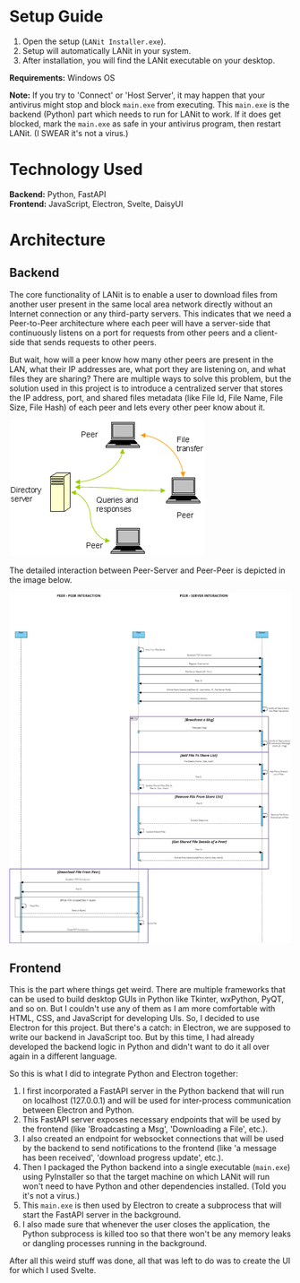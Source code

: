 
# Setup Guide

1. Open the setup (`LANit Installer.exe`).
2. Setup will automatically LANit in your system.
3. After installation, you will find the LANit executable on your desktop.

**Requirements:**
Windows OS 

**Note:** 
If you try to 'Connect' or 'Host Server', it may happen that your antivirus might stop and block `main.exe` from executing. This `main.exe` is the backend (Python) part which needs to run for LANit to work. If it does get blocked, mark the `main.exe` as safe in your antivirus program, then restart LANit. (I SWEAR it's not a virus.)

# Technology Used

**Backend:** Python, FastAPI  
**Frontend:** JavaScript, Electron, Svelte, DaisyUI

# Architecture

## Backend

The core functionality of LANit is to enable a user to download files from another user present in the same local area network directly without an Internet connection or any third-party servers. This indicates that we need a Peer-to-Peer architecture where each peer will have a server-side that continuously listens on a port for requests from other peers and a client-side that sends requests to other peers.

But wait, how will a peer know how many other peers are present in the LAN, what their IP addresses are, what port they are listening on, and what files they are sharing? There are multiple ways to solve this problem, but the solution used in this project is to introduce a centralized server that stores the IP address, port, and shared files metadata (like File Id, File Name, File Size, File Hash) of each peer and lets every other peer know about it.

![Architecture Diagram](images/p2p.png)

The detailed interaction between Peer-Server and Peer-Peer is depicted in the image below.

![Architecture Diagram](images/diagram.jpg)

## Frontend

This is the part where things get weird. There are multiple frameworks that can be used to build desktop GUIs in Python like Tkinter, wxPython, PyQT, and so on. But I couldn't use any of them as I am more comfortable with HTML, CSS, and JavaScript for developing UIs. So, I decided to use Electron for this project. But there's a catch: in Electron, we are supposed to write our backend in JavaScript too. But by this time, I had already developed the backend logic in Python and didn't want to do it all over again in a different language.

So this is what I did to integrate Python and Electron together:
1. I first incorporated a FastAPI server in the Python backend that will run on localhost (127.0.0.1) and will be used for inter-process communication between Electron and Python.
2. This FastAPI server exposes necessary endpoints that will be used by the frontend (like 'Broadcasting a Msg', 'Downloading a File', etc.).
3. I also created an endpoint for websocket connections that will be used by the backend to send notifications to the frontend (like 'a message has been received', 'download progress update', etc.).
4. Then I packaged the Python backend into a single executable (`main.exe`) using PyInstaller so that the target machine on which LANit will run won't need to have Python and other dependencies installed. (Told you it's not a virus.)
5. This `main.exe` is then used by Electron to create a subprocess that will start the FastAPI server in the background.
6. I also made sure that whenever the user closes the application, the Python subprocess is killed too so that there won't be any memory leaks or dangling processes running in the background.

After all this weird stuff was done, all that was left to do was to create the UI for which I used Svelte.

